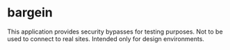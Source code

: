 # bargein
This application provides security bypasses for testing purposes. Not to be used to connect to real sites. Intended only for design environments.
